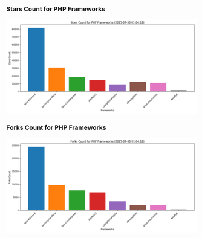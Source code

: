 ### Stars Count for PHP Frameworks

![Stars Chart](./archive/charts/20250730010418_stars_count.png)

### Forks Count for PHP Frameworks

![Forks Chart](./archive/charts/20250730010418_forks_count.png)


